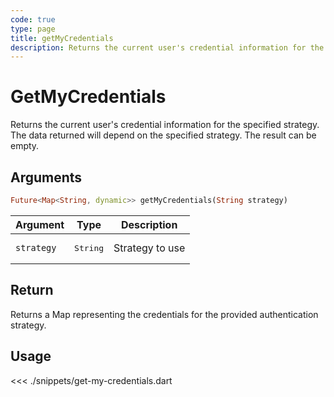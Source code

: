 ```yaml
---
code: true
type: page
title: getMyCredentials
description: Returns the current user's credential information for the specified strategy.
---
```


# GetMyCredentials

Returns the current user's credential information for the specified strategy. The data returned will depend on the specified strategy. The result can be empty.

## Arguments

```dart
Future<Map<String, dynamic>> getMyCredentials(String strategy)
```

| Argument   | Type              | Description     |
|------------|-------------------|-----------------|
| `strategy` | <pre>String</pre> | Strategy to use |

## Return

Returns a Map representing the credentials for the provided authentication strategy.

## Usage

<<< ./snippets/get-my-credentials.dart
